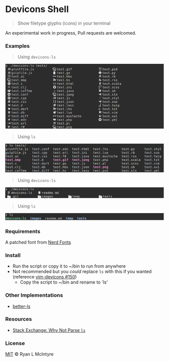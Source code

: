 
# Devicons Shell

> Show filetype glyphs (icons) in your terminal

An experimental work in progress, Pull requests are welcomed.

### Examples

> Using `devicons-ls`

![Equivalent using devicons 1](images/preview-devicons-1.png)

> Using `ls`

![Using ls 1](images/preview-ls-1.png)

> Using `devicons-ls`

![Equivalent using devicons 2](images/preview-devicons-2.png)

> Using `ls`

![Using ls 2](images/preview-ls-2.png)

### Requirements

A patched font from [Nerd Fonts](https://github.com/ryanoasis/nerd-fonts/tree/master/patched-fonts)

### Install

* Run the script or copy it to ~/bin to run from anywhere
* Not recommended but you _could_ replace `ls` with this if you wanted (reference [vim-devicons #150](https://github.com/ryanoasis/vim-devicons/issues/150))
  * Copy the script to ~/bin and rename to 'ls'

### Other Implementations 

* [better-ls](https://github.com/illinoisjackson/better-ls)

### Resources

* [Stack Exchange: Why Not Parse `ls`](http://unix.stackexchange.com/questions/128985/why-not-parse-ls)

### License

[MIT](LICENSE) © Ryan L McIntyre
